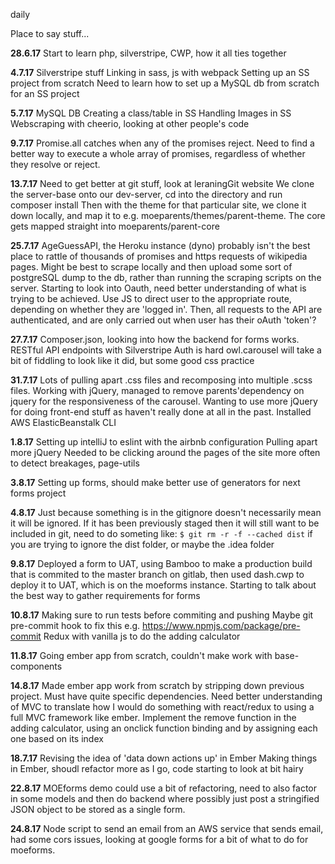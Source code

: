  daily

Place to say stuff...

**28.6.17**
Start to learn php, silverstripe, CWP, how it all ties together

**4.7.17**
Silverstripe stuff
Linking in sass, js with webpack
Setting up an SS project from scratch
Need to learn how to set up a MySQL db from scratch for an SS project

**5.7.17**
MySQL DB
Creating a class/table in SS
Handling Images in SS
Webscraping with cheerio, looking at other people's code

**9.7.17**
Promise.all catches when any of the promises reject.
Need to find a better way to execute a whole array of promises, regardless of whether they resolve or reject.

**13.7.17**
Need to get better at git stuff, look at leraningGit website
We clone the server-base onto our dev-server, cd into the directory and run composer install
Then with the theme for that particular site, we clone it down locally, and map it to e.g. moeparents/themes/parent-theme.
The core gets mapped straight into moeparents/parent-core

**25.7.17**
AgeGuessAPI, the Heroku instance (dyno) probably isn't the best place to rattle of thousands of promises and https requests of wikipedia pages. Might be best to scrape locally and then upload some sort of postgreSQL dump to the db, rather than running the scraping scripts on the server.
Starting to look into Oauth, need better understanding of what is trying to be achieved. Use JS to direct user to the appropriate route, depending on whether they are 'logged in'. Then, all requests to the API are authenticated, and are only carried out when user has their oAuth 'token'?

**27.7.17**
Composer.json, looking into how the backend for forms works. RESTful API endpoints with Silverstripe
Auth is hard
owl.carousel will take a bit of fiddling to look like it did, but some good css practice

**31.7.17**
Lots of pulling apart .css files and recomposing into multiple .scss files. Working with jQuery, managed to remove parents'dependency on jquery for the responsiveness of the carousel. Wanting to use more jQuery for doing front-end stuff as haven't really done at all in the past.
Installed AWS ElasticBeanstalk CLI

**1.8.17**
Setting up intelliJ to eslint with the airbnb configuration
Pulling apart more jQuery
Needed to be clicking around the pages of the site more often to detect breakages, page-utils

**3.8.17**
Setting up forms, should make better use of generators for next forms project

**4.8.17**
Just because something is in the gitignore doesn't necessarily mean it will be ignored.
If it has been previously staged then it will still want to be included in git, need to do someting like:
`$ git rm -r -f --cached dist` if you are trying to ignore the dist folder, or maybe the .idea folder

**9.8.17**
Deployed a form to UAT, using Bamboo to make a production build that is commited to the master branch on gitlab, then used dash.cwp to deploy it to UAT, which is on the moeforms instance. Starting to talk about the best way to gather requirements for forms

**10.8.17**
Making sure to run tests before commiting and pushing
Maybe git pre-commit hook to fix this e.g. https://www.npmjs.com/package/pre-commit
Redux with vanilla js to do the adding calculator

**11.8.17**
Going ember app from scratch, couldn't make work with base-components

**14.8.17**
Made ember app work from scratch by stripping down previous project. Must have quite specific dependencies. Need better understanding of MVC to translate how I would do something with react/redux to using a full MVC framework like ember.
Implement the remove function in the adding calculator, using an onclick function binding and by assigning each one based on its index

**18.7.17**
Revising the idea of 'data down actions up' in  Ember
Making things in Ember, shoudl refactor more as I go, code starting to look at bit hairy

**22.8.17**
MOEforms demo could use a bit of refactoring, need to also factor in some models and then do backend where possibly just post a stringified JSON object to be stored as a single form.

**24.8.17**
Node script to send an email from an AWS service that sends email, had some cors issues, looking at google forms for a bit of what to do for moeforms.
